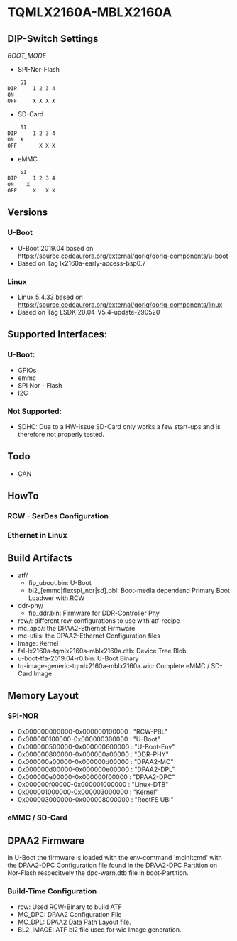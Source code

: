 # TQMLX2160A-MBLX2160A

## DIP-Switch Settings

_BOOT\_MODE_

* SPI-Nor-Flash

```
	S1
DIP 	1 2 3 4
ON
OFF 	X X X X
```


* SD-Card

```
	S1
DIP 	1 2 3 4
ON	X
OFF 	  X X X
```

* eMMC

```
	S1
DIP 	1 2 3 4
ON	  X
OFF 	X   X X
```

## Versions

### U-Boot
* U-Boot 2019.04 based on https://source.codeaurora.org/external/qoriq/qoriq-components/u-boot 
* Based on Tag lx2160a-early-access-bsp0.7

### Linux
* Linux 5.4.33 based on https://source.codeaurora.org/external/qoriq/qoriq-components/linux
* Based on Tag LSDK-20.04-V5.4-update-290520


## Supported Interfaces:

### U-Boot:
* GPIOs
* emmc
* SPI Nor - Flash
* I2C

### Not Supported:
* SDHC:
Due to a HW-Issue SD-Card only works a few start-ups and is therefore not properly tested.

## Todo

* CAN

## HowTo
### RCW - SerDes Configuration
### Ethernet in Linux

## Build Artifacts

* atf/
	* fip_uboot.bin: U-Boot
	* bl2_[emmc|flexspi_nor|sd].pbl: Boot-media dependend Primary Boot Loadwer with RCW
* ddr-phy/
	* fip_ddr.bin: Firmware for DDR-Controller Phy
* rcw/: different rcw configurations to use with atf-recipe
* mc_app/: the DPAA2-Ethernet Firmware
* mc-utils: the DPAA2-Ethernet Configuration files
* Image: Kernel
* fsl-lx2160a-tqmlx2160a-mblx2160a.dtb: Device Tree Blob.
* u-boot-tfa-2019.04-r0.bin: U-Boot Binary
* tq-image-generic-tqmlx2160a-mblx2160a.wic: Complete eMMC / SD-Card Image

## Memory Layout
### SPI-NOR
* 0x000000000000-0x000000100000 : "RCW-PBL"
* 0x000000100000-0x000000300000 : "U-Boot"
* 0x000000500000-0x000000600000 : "U-Boot-Env"
* 0x000000800000-0x000000a00000 : "DDR-PHY"
* 0x000000a00000-0x000000d00000 : "DPAA2-MC"
* 0x000000d00000-0x000000e00000 : "DPAA2-DPL"
* 0x000000e00000-0x000000f00000 : "DPAA2-DPC"
* 0x000000f00000-0x000001000000 : "Linux-DTB"
* 0x000001000000-0x000003000000 : "Kernel"
* 0x000003000000-0x000008000000 : "RootFS UBI"

### eMMC / SD-Card

## DPAA2 Firmware
In U-Boot the firmware is loaded with the env-command 'mcinitcmd' with the
DPAA2-DPC Configuration file found in the DPAA2-DPC Partition on Nor-Flash
respecitvely the dpc-warn.dtb file in boot-Partition.

### Build-Time Configuration
* rcw: Used RCW-Binary to build ATF
* MC_DPC: DPAA2 Configuration File
* MC_DPL: DPAA2 Data Path Layout file.
* BL2_IMAGE: ATF bl2 file used for wic Image generation.
